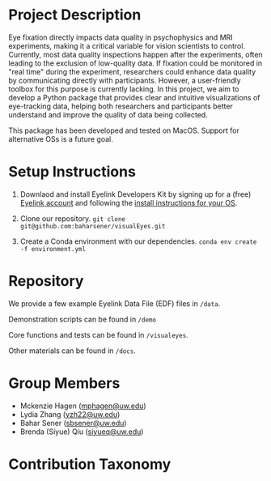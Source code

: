 # Project Description
Eye fixation directly impacts data quality in psychophysics and MRI experiments, making it a critical variable for vision scientists to control. Currently, most data quality inspections happen after the experiments, often leading to the exclusion of low-quality data. If fixation could be monitored in "real time" during the experiment, researchers could enhance data quality by communicating directly with participants. However, a user-friendly toolbox for this purpose is currently lacking. In this project, we aim to develop a Python package that provides clear and intuitive visualizations of eye-tracking data, helping both researchers and participants better understand and improve the quality of data being collected.

This package has been developed and tested on MacOS. Support for alternative OSs is a future goal. 

# Setup Instructions
1. Downlaod and install Eyelink Developers Kit by signing up for a (free) [Eyelink account](https://www.sr-research.com/support/member.php?action=register) and following the [install instructions for your OS](https://www.sr-research.com/support/thread-13.html). 

2. Clone our repository.
`git clone git@github.com:baharsener/visualEyes.git`

3. Create a Conda environment with our dependencies.
`conda env create -f environment.yml`

# Repository 
We provide a few example Eyelink Data File (EDF) files in `/data`. 

Demonstration scripts can be found in `/demo`

Core functions and tests can be found in `/visualeyes`. 

Other materials can be found in `/docs`. 

# Group Members
- Mckenzie Hagen (mphagen@uw.edu)
- Lydia Zhang (yzh22@uw.edu)
- Bahar Sener (sbsener@uw.edu)
- Brenda (Siyue) Qiu (siyueq@uw.edu)

# Contribution Taxonomy



